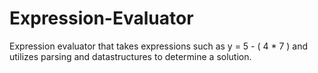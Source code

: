 # Expression-Evaluator
 Expression evaluator that takes expressions such as y = 5 - ( 4 * 7 ) and utilizes parsing and datastructures to determine a solution.
